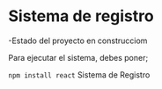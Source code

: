 <h1> Sistema de registro</h1>

-Estado del proyecto en construcciom

Para ejecutar el sistema, debes poner;

```npm install react```
Sistema de Registro
